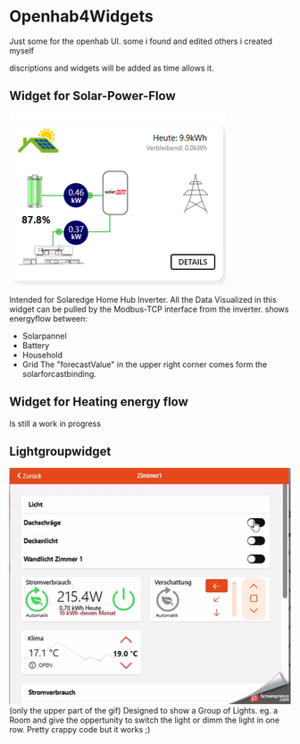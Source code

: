 # Openhab4Widgets

Just some for the openhab UI. 
some i found and edited 
others i created myself

discriptions and widgets will be added as time allows it. 
## Widget for Solar-Power-Flow

![Alt text](/SolaredgePowerViewWidget/Preview.png?raw=true "Optional Title")

Intended for Solaredge Home Hub Inverter.
All the Data Visualized in this widget can be pulled by the Modbus-TCP interface from the inverter. 
shows energyflow between:
 - Solarpannel
 - Battery
 - Household
 - Grid
The "forecastValue" in the upper right corner comes form the solarforcastbinding.

## Widget for Heating energy flow
Is still a work in progress 

## Lightgroupwidget

![Alt text](/LightGroupWidget/preview.gif?raw=true "Optional Title")
(only the upper part of the gif)
Designed to show a Group of Lights. eg. a Room and give the oppertunity to switch the light or dimm the light in one row. 
Pretty crappy code but it works ;)
